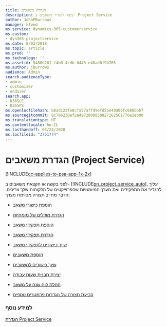 ```yaml
---
title: הגדרת משאבים
description: כיצד להגדיר משאבים ב- Project Service
author: JohnPBurrows
manager: kfend
ms.service: dynamics-365-customerservice
ms.custom:
- dyn365-projectservice
ms.date: 8/03/2018
ms.topic: article
ms.prod: ''
ms.technology: ''
ms.assetid: 5480d281-f4b0-4cdb-8445-e40ad0f9b765
ms.author: jburrows
audience: Admin
search.audienceType:
- admin
- customizer
- enduser
search.app:
- D365CE
- D365PS
ms.openlocfilehash: b8adc23fe8cfa57affd9efd5be40a06fc686bbb7
ms.sourcegitcommit: 8c786230ef2a497280885b827162561776e2eb00
ms.translationtype: HT
ms.contentlocale: he-IL
ms.lasthandoff: 03/24/2020
ms.locfileid: "3751774"
---
```

# <a name="set-up-resources-project-service"></a>הגדרת משאבים (Project Service)

[!INCLUDE[cc-applies-to-psa-app-1x-2x](../includes/cc-applies-to-psa-app-1x-2x.md)]

לפני בקשה או הקצאת משאבים ב- [!INCLUDE[pn_project_service_auto](../includes/pn-project-service-auto.md)], עליך להגדיר את התפקידים ואת מערך המיומנויות שהפרוייקטים של הלקוחות שלך צריכים. הדבר מחייב תצורה מסוימת מצדך:  
  
-   [הוספת כישורי משאב](../project-service/add-resource-skills.md)  
  
-   [‏‫‏‫הגדרת מודלים של מומחיות](../project-service/set-up-proficiency-models.md)  
  
-   [הוספת תפקידי משאב](../project-service/add-resource-roles.md)  
  
-   [הגדרת תפקידי משאב](../project-service/configure-resource-roles.md)  
  
-   [שיוך כישורים לתפקידי משאב](../project-service/associate-skills-with-resource-roles.md)  
  
-   [הוספת משאבים](../project-service/add-resources.md)  
  
-   [שיוך כישורים למשאבים](../project-service/associate-skills-with-resources.md)  
  
-   [יצירת תבנית שעות עבודה](../project-service/create-work-hours-template.md)  
  
-   [החלת לוח שנה על משאב](../project-service/apply-calendar-resource.md)  
  
-   [קביעת תצורה של הגדרות פרמטרים נוספים](../project-service/configure-additional-parameters-settings.md)  
  
### <a name="see-also"></a>למידע נוסף  
 [הגדרת Project Service](../project-service/configure.md)
